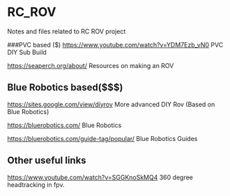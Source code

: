 # RC_ROV
Notes and files related to RC ROV project

###PVC based ($)
https://www.youtube.com/watch?v=YDM7Ezb_vN0
PVC DIY Sub Build

https://seaperch.org/about/
Resources on making an ROV


## Blue Robotics based($$$)

https://sites.google.com/view/diyrov
More advanced DIY Rov (Based on Blue Robotics)

https://bluerobotics.com/
Blue Robotics

https://bluerobotics.com/guide-tag/popular/
Blue Robotics Guides


## Other useful links

https://www.youtube.com/watch?v=SGGKnoSkMQ4
360 degree headtracking in fpv.
